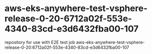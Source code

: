 # aws-eks-anywhere-test-vsphere-release-0-20-6712a02f-553e-4340-83cd-e3d6432fba00-107
repository for use with E2E test job aws-eks-anywhere-test-vsphere-release-0-20:6712a02f-553e-4340-83cd-e3d6432fba00-107
